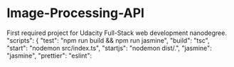 # Image-Processing-API
First required project for Udacity Full-Stack web development nanodegree.
"scripts": {
    "test": "npm run build && npm run jasmine",
    "build": "tsc",
    "start": "nodemon src/index.ts",
    "startjs": "nodemon dist/.",
    "jasmine": "jasmine",
    "prettier":
    "eslint":